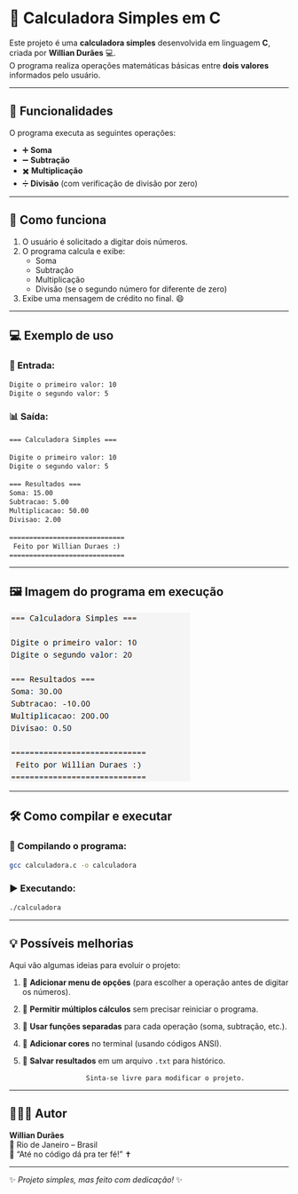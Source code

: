 # 🧮 Calculadora Simples em C

Este projeto é uma **calculadora simples** desenvolvida em linguagem **C**, criada por **Willian Durães** 💻.  
O programa realiza operações matemáticas básicas entre **dois valores** informados pelo usuário.

---

## 🚀 Funcionalidades

O programa executa as seguintes operações:

- ➕ **Soma**  
- ➖ **Subtração**  
- ✖️ **Multiplicação**  
- ➗ **Divisão** (com verificação de divisão por zero)

---

## 🧠 Como funciona

1. O usuário é solicitado a digitar dois números.  
2. O programa calcula e exibe:
   - Soma  
   - Subtração  
   - Multiplicação  
   - Divisão (se o segundo número for diferente de zero)  
3. Exibe uma mensagem de crédito no final. 😄  

---

## 💻 Exemplo de uso

### 🔢 Entrada:
```
Digite o primeiro valor: 10
Digite o segundo valor: 5
```

### 📊 Saída:
```
=== Calculadora Simples ===

Digite o primeiro valor: 10
Digite o segundo valor: 5

=== Resultados ===
Soma: 15.00
Subtracao: 5.00
Multiplicacao: 50.00
Divisao: 2.00

=============================
 Feito por Willian Duraes :)
=============================
```

---

## 🖼️ Imagem do programa em execução

![Calculadora em execução](img/calculadora.png)

---

## 🛠️ Como compilar e executar

### 🧩 Compilando o programa:
```bash
gcc calculadora.c -o calculadora
```

### ▶️ Executando:
```bash
./calculadora
```

---

## 💡 Possíveis melhorias

Aqui vão algumas ideias para evoluir o projeto:

1. 🧾 **Adicionar menu de opções** (para escolher a operação antes de digitar os números).  
2. 🔁 **Permitir múltiplos cálculos** sem precisar reiniciar o programa.  
3. 🧮 **Usar funções separadas** para cada operação (soma, subtração, etc.).  
4. 🎨 **Adicionar cores** no terminal (usando códigos ANSI).  
5. 💾 **Salvar resultados** em um arquivo `.txt` para histórico.

                       Sinta-se livre para modificar o projeto.

---

## 👨🏻‍💻 Autor

**Willian Durães**  
📍 Rio de Janeiro – Brasil  
💬 “Até no código dá pra ter fé!” ✝️  

---

✨ *Projeto simples, mas feito com dedicação!* ✨
